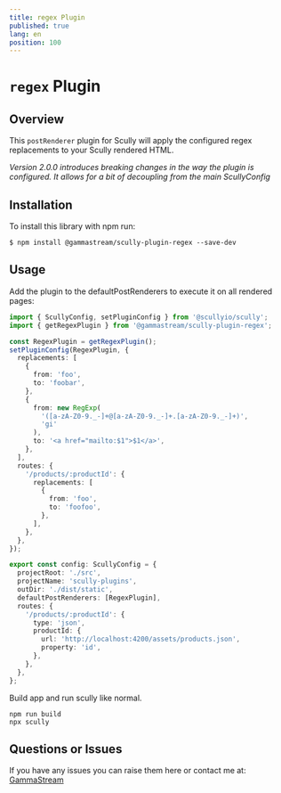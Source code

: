 ```yaml
---
title: regex Plugin
published: true
lang: en
position: 100
---
```


# `regex` Plugin

<div class="docs-link_table">
  <a class="homepage" href="https://github.com/gammastream/scully-plugins"></a>
  <a class="repository" href="https://github.com/gammastream/scully-plugins/tree/master/projects/scully-plugin-regex"></a>
</div>

## Overview

This `postRenderer` plugin for Scully will apply the configured regex replacements to your Scully rendered HTML.

_Version 2.0.0 introduces breaking changes in the way the plugin is configured. It allows for a bit of decoupling from the main ScullyConfig_

## Installation

To install this library with npm run:

```
$ npm install @gammastream/scully-plugin-regex --save-dev
```

## Usage

Add the plugin to the defaultPostRenderers to execute it on all rendered pages:

```typescript
import { ScullyConfig, setPluginConfig } from '@scullyio/scully';
import { getRegexPlugin } from '@gammastream/scully-plugin-regex';

const RegexPlugin = getRegexPlugin();
setPluginConfig(RegexPlugin, {
  replacements: [
    {
      from: 'foo',
      to: 'foobar',
    },
    {
      from: new RegExp(
        '([a-zA-Z0-9._-]+@[a-zA-Z0-9._-]+.[a-zA-Z0-9._-]+)',
        'gi'
      ),
      to: '<a href="mailto:$1">$1</a>',
    },
  ],
  routes: {
    '/products/:productId': {
      replacements: [
        {
          from: 'foo',
          to: 'foofoo',
        },
      ],
    },
  },
});

export const config: ScullyConfig = {
  projectRoot: './src',
  projectName: 'scully-plugins',
  outDir: './dist/static',
  defaultPostRenderers: [RegexPlugin],
  routes: {
    '/products/:productId': {
      type: 'json',
      productId: {
        url: 'http://localhost:4200/assets/products.json',
        property: 'id',
      },
    },
  },
};
```

Build app and run scully like normal.

```
npm run build
npx scully
```

## Questions or Issues

If you have any issues you can raise them here or contact me at: [GammaStream](https://gamma.stream/)
